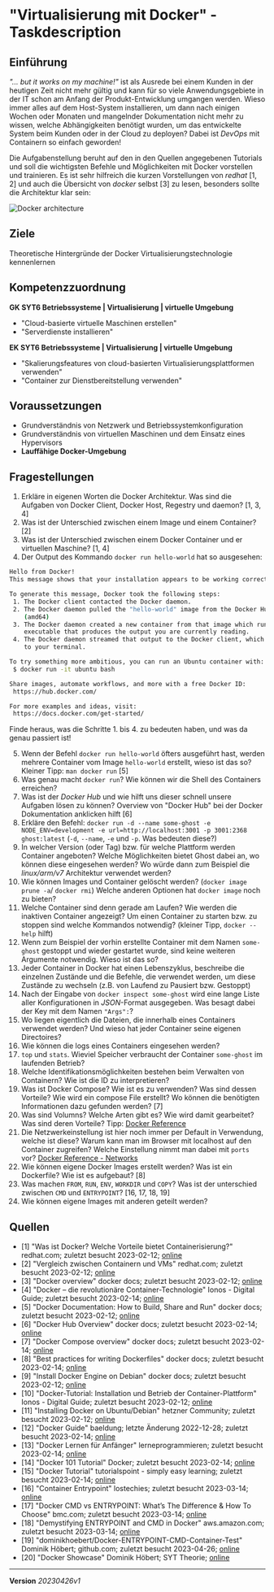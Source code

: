 # "Virtualisierung mit Docker" - Taskdescription

## Einführung

_"... but it works on my machine!"_ ist als Ausrede bei einem Kunden in der heutigen Zeit nicht mehr gültig und kann für so viele Anwendungsgebiete in der IT schon am Anfang der Produkt-Entwicklung umgangen werden. Wieso immer alles auf dem Host-System installieren, um dann nach einigen Wochen oder Monaten und mangelnder Dokumentation nicht mehr zu wissen, welche Abhängigkeiten benötigt wurden, um das entwickelte System beim Kunden oder in der Cloud zu deployen? Dabei ist _DevOps_ mit Containern so einfach geworden!

Die Aufgabenstellung beruht auf den in den Quellen angegebenen Tutorials und soll die wichtigsten Befehle und Möglichkeiten mit Docker vorstellen und trainieren. Es ist sehr hilfreich die kurzen Vorstellungen von _redhat_ [1, 2] und auch die Übersicht von _docker_ selbst [3] zu lesen, besonders sollte die Architektur klar sein:  

![Docker architecture](https://docs.docker.com/engine/images/architecture.svg)

## Ziele

Theoretische Hintergründe der Docker Virtualisierungstechnologie kennenlernen

## Kompetenzzuordnung

**GK SYT6 Betriebssysteme | Virtualisierung | virtuelle Umgebung**  

* "Cloud-basierte virtuelle Maschinen erstellen"  
* "Serverdienste installieren"

**EK SYT6 Betriebssysteme | Virtualisierung | virtuelle Umgebung**  

* "Skalierungsfeatures von cloud-basierten Virtualisierungsplattformen verwenden"
* "Container zur Dienstbereitstellung verwenden"

## Voraussetzungen
* Grundverständnis von Netzwerk und Betriebssystemkonfiguration
* Grundverständnis von virtuellen Maschinen und dem Einsatz eines Hypervisors
* **Lauffähige Docker-Umgebung**

## Fragestellungen
1. Erkläre in eigenen Worten die Docker Architektur. Was sind die Aufgaben von Docker Client, Docker Host, Regestry und daemon? [1, 3, 4]
2. Was ist der Unterschied zwischen einem Image und einem Container? [2]
3. Was ist der Unterschied zwischen einem Docker Container und er virtuellen Maschine? [1, 4]
4. Der Output des Kommando `docker run hello-world` hat so ausgesehen:

```bash
Hello from Docker!
This message shows that your installation appears to be working correctly.

To generate this message, Docker took the following steps:
 1. The Docker client contacted the Docker daemon.
 2. The Docker daemon pulled the "hello-world" image from the Docker Hub.
    (amd64)
 3. The Docker daemon created a new container from that image which runs the
    executable that produces the output you are currently reading.
 4. The Docker daemon streamed that output to the Docker client, which sent it
    to your terminal.

To try something more ambitious, you can run an Ubuntu container with:
 $ docker run -it ubuntu bash

Share images, automate workflows, and more with a free Docker ID:
 https://hub.docker.com/

For more examples and ideas, visit:
 https://docs.docker.com/get-started/
```

Finde heraus, was die Schritte 1. bis 4. zu bedeuten haben, und was da genau passiert ist!  

5. Wenn der Befehl `docker run hello-world` öfters ausgeführt hast, werden mehrere Container vom Image `hello-world` erstellt, wieso ist das so? Kleiner Tipp: `man docker run` [5]
6. Was genau macht `docker run`? Wie können wir die Shell des Containers erreichen?
7. Was ist der _Docker Hub_ und wie hilft uns dieser schnell unsere Aufgaben lösen zu können? Overview von "Docker Hub" bei der Docker Dokumentation anklicken hilft [6]
8. Erkläre den Befehl: `docker run -d --name some-ghost -e NODE_ENV=development -e url=http://localhost:3001 -p 3001:2368 ghost:latest` (`-d`, `--name`, `-e` und `-p`. Was bedeuten diese?)
9. In welcher Version (oder Tag) bzw. für welche Plattform werden Container angeboten? Welche Möglichkeiten bietet Ghost dabei an, wo können diese eingesehen werden? Wo würde dann zum Beispiel die _linux/arm/v7_ Architektur verwendet werden?
10. Wie können Images und Container gelöscht werden? (`docker image prune -a`/ `docker rmi`) Welche anderen Optionen hat `docker image` noch zu bieten?
11. Welche Container sind denn gerade am Laufen? Wie werden die inaktiven Container angezeigt? Um einen Container zu starten bzw. zu stoppen sind welche Kommandos notwendig? (kleiner Tipp, `docker --help` hilft)
12. Wenn zum Beispiel der vorhin erstellte Container mit dem Namen `some-ghost` gestoppt und wieder gestartet wurde, sind keine weiteren Argumente notwendig. Wieso ist das so?
13. Jeder Container in Docker hat einen Lebenszyklus, beschreibe die einzelnen Zustände und die Befehle, die verwendet werden, um diese Zustände zu wechseln (z.B. von Laufend zu Pausiert bzw. Gestoppt)
14. Nach der Eingabe von `docker inspect some-ghost` wird eine lange Liste aller Konfigurationen in *JSON*-Format ausgegeben. Was besagt dabei der Key mit dem Namen `"Args":`?
15. Wo liegen eigentlich die Dateien, die innerhalb eines Containers verwendet werden? Und wieso hat jeder Container seine eigenen Directoires?
16. Wie können die logs eines Containers eingesehen werden?
17. `top` und `stats`. Wieviel Speicher verbraucht der Container `some-ghost` im laufenden Betrieb?
18. Welche Identifikationsmöglichkeiten bestehen beim Verwalten von Containern? Wie ist die ID zu interpretieren?
19. Was ist Docker Compose? Wie ist es zu verwenden? Was sind dessen Vorteile? Wie wird ein compose File erstellt? Wo können die benötigten Informationen dazu gefunden werden? [7]
20. Was sind Volumns? Welche Arten gibt es? Wie wird damit gearbeitet? Was sind deren Vorteile? Tipp: [Docker Reference](https://docs.docker.com/compose/compose-file/#volumes) 
21. Die Netzwerkeinstellung ist hier noch immer per Default in Verwendung, welche ist diese? Warum kann man im Browser mit localhost auf den Container zugreifen? Welche Einstellung nimmt man dabei mit `ports` vor? [Docker Reference - Networks](https://docs.docker.com/compose/compose-file/#networks-top-level-element)
22. Wie können eigene Docker Images erstellt werden? Was ist ein Dockerfile? Wie ist es aufgebaut? [8]
23. Was machen `FROM`, `RUN`, `ENV`, `WORKDIR` und `COPY`? Was ist der unterschied zwischen `CMD` und `ENTRYPOINT`? [16, 17, 18, 19]
24. Wie können eigene Images mit anderen geteilt werden?

## Quellen
* [1] "Was ist Docker? Welche Vorteile bietet Containerisierung?" redhat.com; zuletzt besucht 2023-02-12; [online](https://www.redhat.com/de/topics/containers/what-is-docker)
* [2] "Vergleich zwischen Containern und VMs" redhat.com; zuletzt besucht 2023-02-12; [online](https://www.redhat.com/de/topics/containers/containers-vs-vms)
* [3] "Docker overview" docker docs; zuletzt besucht 2023-02-12; [online](https://docs.docker.com/get-started/overview/)
* [4] "Docker – die revolutionäre Container-Technologie" Ionos - Digital Guide; zuletzt besucht 2023-02-14; [online](https://www.ionos.de/digitalguide/server/knowhow/was-ist-docker/)
* [5] "Docker Documentation: How to Build, Share and Run" docker docs; zuletzt besucht 2023-02-12; [online](https://docs.docker.com/)
* [6] "Docker Hub Overview" docker docs; zuletzt besucht 2023-02-14; [online](https://docs.docker.com/docker-hub/)
* [7] "Docker Compose overview" docker docs; zuletzt besucht 2023-02-14; [online](https://docs.docker.com/compose/)
* [8] "Best practices for writing Dockerfiles" docker docs; zuletzt besucht 2023-02-14; [online](https://docs.docker.com/develop/develop-images/dockerfile_best-practices/)
* [9] "Install Docker Engine on Debian" docker docs; zuletzt besucht 2023-02-12; [online](https://docs.docker.com/engine/install/debian/)
* [10] "Docker-Tutorial: Installation und Betrieb der Container-Plattform" Ionos - Digital Guide; zuletzt besucht 2023-02-12; [online](https://www.ionos.de/digitalguide/server/konfiguration/docker-tutorial-installation-und-erste-schritte/)
* [11] "Installing Docker on Ubuntu/Debian" hetzner Community; zuletzt besucht 2023-02-12; [online](https://community.hetzner.com/tutorials/howto-docker-install)
* [12] "Docker Guide" baeldung; letzte Änderung 2022-12-28; zuletzt besucht 2023-02-14; [online](https://www.baeldung.com/ops/docker-guide)
* [13] "Docker Lernen für Anfänger" lerneprogrammieren; zuletzt besucht 2023-02-14; [online](https://lerneprogrammieren.de/docker/)
* [14] "Docker 101 Tutorial" Docker; zuletzt besucht 2023-02-14; [online](https://www.docker.com/101-tutorial/)
* [15] "Docker Tutorial" tutorialspoint - simply easy learning; zuletzt besucht 2023-02-14; [online](https://www.tutorialspoint.com/docker/index.htm)
* [16] "Container Entrypoint" lostechies; zuletzt besucht 2023-03-14; [online](https://lostechies.com/gabrielschenker/2016/08/21/container-entrypoint/)
* [17] "Docker CMD vs ENTRYPOINT: What’s The Difference & How To Choose" bmc.com; zuletzt besucht 2023-03-14; [online](https://www.bmc.com/blogs/docker-cmd-vs-entrypoint/)
* [18] "Demystifying ENTRYPOINT and CMD in Docker" aws.amazon.com; zuletzt besucht 2023-03-14; [online](https://aws.amazon.com/blogs/opensource/demystifying-entrypoint-cmd-docker/)
* [19] "dominikhoebert/Docker-ENTRYPOINT-CMD-Container-Test" Dominik Höbert; github.com; zuletzt besucht 2023-04-26; [online](https://github.com/dominikhoebert/Docker-ENTRYPOINT-CMD-Container-Test)
* [20] "Docker Showcase" Dominik Höbert; SYT Theorie; [online](https://elearning.tgm.ac.at/mod/page/view.php?id=51254)

---
**Version** *20230426v1*